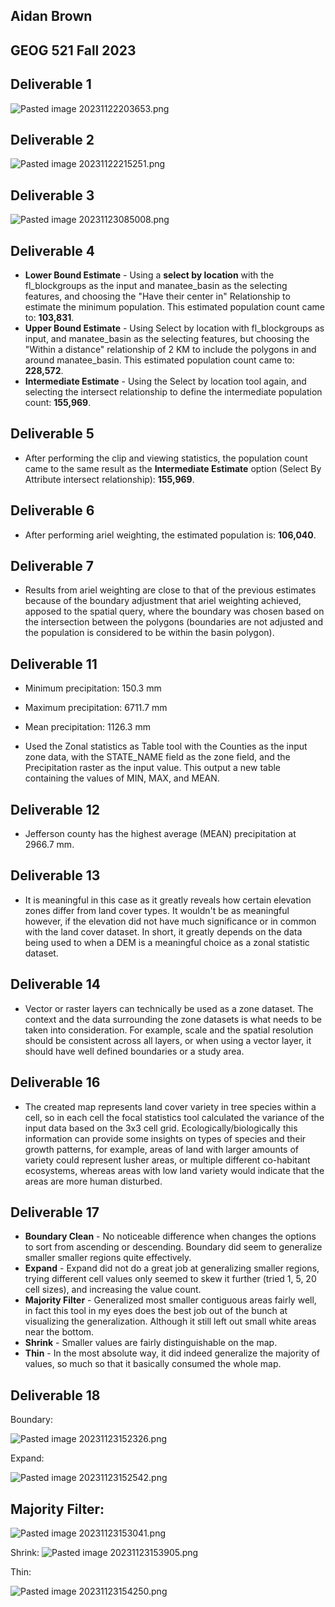 
## Aidan Brown
## GEOG 521 Fall 2023


## Deliverable 1

![Pasted image 20231122203653.png](../../attachments/Pasted%20image%2020231122203653.png)

## Deliverable 2

![Pasted image 20231122215251.png](../../attachments/Pasted%20image%2020231122215251.png)

## Deliverable 3

![Pasted image 20231123085008.png](../../attachments/Pasted%20image%2020231123085008.png)

## Deliverable 4

- **Lower Bound Estimate** - Using a **select by location** with the fl_blockgroups as the input and manatee_basin as the selecting features, and choosing the "Have their center in" Relationship to estimate the minimum population. This estimated population count came to: **103,831**.
- **Upper Bound Estimate** - Using Select by location with fl_blockgroups as input, and manatee_basin as the selecting features, but choosing the "Within a distance" relationship of 2 KM to include the polygons in and around manatee_basin. This estimated population count came to: **228,572**.
- **Intermediate Estimate** - Using the Select by location tool again, and selecting the intersect relationship to define the intermediate population count: **155,969**.

## Deliverable 5

- After performing the clip and viewing statistics, the population count came to the same result as the **Intermediate Estimate** option (Select By Attribute intersect relationship): **155,969**.

## Deliverable 6

- After performing ariel weighting, the estimated population is: **106,040**.

## Deliverable 7

- Results from ariel weighting are close to that of the previous estimates because of the boundary adjustment that ariel weighting achieved, apposed to the spatial query, where the boundary was chosen based on the intersection between the polygons (boundaries are not adjusted and the population is considered to be within the basin polygon).

## Deliverable 11

- Minimum precipitation: 150.3 mm
- Maximum precipitation: 6711.7 mm
- Mean precipitation: 1126.3 mm

- Used the Zonal statistics as Table tool with the Counties as the input zone data, with the STATE_NAME field as the zone field, and the Precipitation raster as the input value. This output a new table containing the values of MIN, MAX, and MEAN.
## Deliverable 12


- Jefferson county has the highest average (MEAN) precipitation at 2966.7 mm.

## Deliverable 13

- It is meaningful in this case as it greatly reveals how certain elevation zones differ from land cover types. It wouldn't be as meaningful however, if the elevation did not have much significance or in common with the land cover dataset. In short, it greatly depends on the data being used to when a DEM is a meaningful choice as a zonal statistic dataset.

## Deliverable 14

- Vector or raster layers can technically be used as a zone dataset. The context and the data surrounding the zone datasets is what needs to be taken into consideration. For example, scale and the spatial resolution should be consistent across all layers, or when using a vector layer, it should have well defined boundaries or a study area. 

## Deliverable 16

- The created map represents land cover variety in tree species within a cell, so in each cell the focal statistics tool calculated the variance of the input data based on the 3x3 cell grid. Ecologically/biologically this information can provide some insights on types of species and their growth patterns, for example, areas of land with larger amounts of variety could represent lusher areas, or multiple different co-habitant ecosystems, whereas areas with low land variety would indicate that the areas are more human disturbed.

## Deliverable 17


- **Boundary Clean** - No noticeable difference when changes the options to sort from ascending or descending. Boundary did seem to generalize smaller smaller regions quite effectively.
- **Expand** - Expand did not do a great job at generalizing smaller regions, trying different cell values only seemed to skew it further (tried 1, 5, 20 cell sizes), and increasing the value count.
- **Majority Filter** - Generalized most smaller contiguous areas fairly well, in fact this tool in my eyes does the best job out of the bunch at visualizing the generalization. Although it still left out small white areas near the bottom.
- **Shrink** - Smaller values are fairly distinguishable on the map.
- **Thin** - In the most absolute way, it did indeed generalize the majority of values, so much so that it basically consumed the whole map. 



## Deliverable 18

Boundary:

![Pasted image 20231123152326.png](../../attachments/Pasted%20image%2020231123152326.png)

Expand:

![Pasted image 20231123152542.png](../../attachments/Pasted%20image%2020231123152542.png)

## Majority Filter:

![Pasted image 20231123153041.png](../../attachments/Pasted%20image%2020231123153041.png)

Shrink:
![Pasted image 20231123153905.png](../../attachments/Pasted%20image%2020231123153905.png)

Thin:

![Pasted image 20231123154250.png](../../attachments/Pasted%20image%2020231123154250.png)
